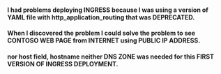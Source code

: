 #### I had problems deploying INGRESS because I was using a version of YAML file with http_application_routing that was DEPRECATED.
####
#### When I discovered the problem I could solve the problem to see CONTOSO WEB PAGE from INTERNET using PUBLIC IP ADDRESS.

#### nor host field, hostname neither DNS ZONE was needed for this FIRST VERSION OF INGRESS DEPLOYMENT.
